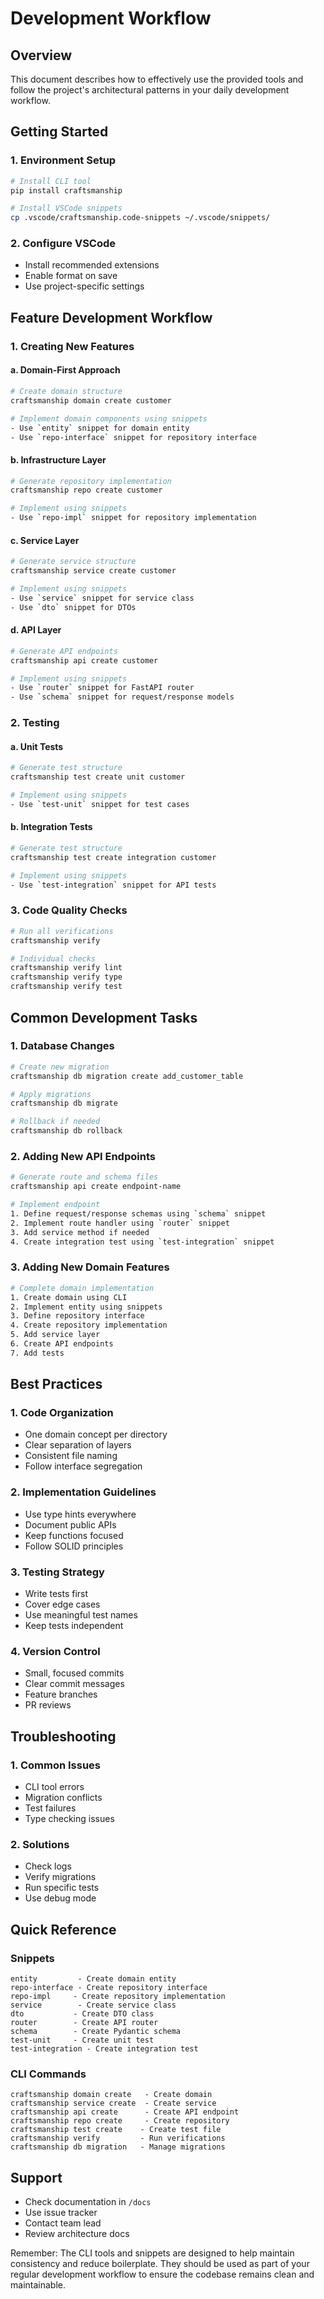 # Development Workflow

## Overview

This document describes how to effectively use the provided tools and follow the project's architectural patterns in your daily development workflow.

## Getting Started

### 1. Environment Setup
```bash
# Install CLI tool
pip install craftsmanship

# Install VSCode snippets
cp .vscode/craftsmanship.code-snippets ~/.vscode/snippets/
```

### 2. Configure VSCode
- Install recommended extensions
- Enable format on save
- Use project-specific settings

## Feature Development Workflow

### 1. Creating New Features

#### a. Domain-First Approach
```bash
# Create domain structure
craftsmanship domain create customer

# Implement domain components using snippets
- Use `entity` snippet for domain entity
- Use `repo-interface` snippet for repository interface
```

#### b. Infrastructure Layer
```bash
# Generate repository implementation
craftsmanship repo create customer

# Implement using snippets
- Use `repo-impl` snippet for repository implementation
```

#### c. Service Layer
```bash
# Generate service structure
craftsmanship service create customer

# Implement using snippets
- Use `service` snippet for service class
- Use `dto` snippet for DTOs
```

#### d. API Layer
```bash
# Generate API endpoints
craftsmanship api create customer

# Implement using snippets
- Use `router` snippet for FastAPI router
- Use `schema` snippet for request/response models
```

### 2. Testing

#### a. Unit Tests
```bash
# Generate test structure
craftsmanship test create unit customer

# Implement using snippets
- Use `test-unit` snippet for test cases
```

#### b. Integration Tests
```bash
# Generate test structure
craftsmanship test create integration customer

# Implement using snippets
- Use `test-integration` snippet for API tests
```

### 3. Code Quality Checks
```bash
# Run all verifications
craftsmanship verify

# Individual checks
craftsmanship verify lint
craftsmanship verify type
craftsmanship verify test
```

## Common Development Tasks

### 1. Database Changes

```bash
# Create new migration
craftsmanship db migration create add_customer_table

# Apply migrations
craftsmanship db migrate

# Rollback if needed
craftsmanship db rollback
```

### 2. Adding New API Endpoints

```bash
# Generate route and schema files
craftsmanship api create endpoint-name

# Implement endpoint
1. Define request/response schemas using `schema` snippet
2. Implement route handler using `router` snippet
3. Add service method if needed
4. Create integration test using `test-integration` snippet
```

### 3. Adding New Domain Features

```bash
# Complete domain implementation
1. Create domain using CLI
2. Implement entity using snippets
3. Define repository interface
4. Create repository implementation
5. Add service layer
6. Create API endpoints
7. Add tests
```

## Best Practices

### 1. Code Organization

- One domain concept per directory
- Clear separation of layers
- Consistent file naming
- Follow interface segregation

### 2. Implementation Guidelines

- Use type hints everywhere
- Document public APIs
- Keep functions focused
- Follow SOLID principles

### 3. Testing Strategy

- Write tests first
- Cover edge cases
- Use meaningful test names
- Keep tests independent

### 4. Version Control

- Small, focused commits
- Clear commit messages
- Feature branches
- PR reviews

## Troubleshooting

### 1. Common Issues

- CLI tool errors
- Migration conflicts
- Test failures
- Type checking issues

### 2. Solutions

- Check logs
- Verify migrations
- Run specific tests
- Use debug mode

## Quick Reference

### Snippets

```
entity         - Create domain entity
repo-interface - Create repository interface
repo-impl     - Create repository implementation
service        - Create service class
dto           - Create DTO class
router        - Create API router
schema        - Create Pydantic schema
test-unit     - Create unit test
test-integration - Create integration test
```

### CLI Commands

```
craftsmanship domain create   - Create domain
craftsmanship service create  - Create service
craftsmanship api create      - Create API endpoint
craftsmanship repo create     - Create repository
craftsmanship test create    - Create test file
craftsmanship verify         - Run verifications
craftsmanship db migration   - Manage migrations
```

## Support

- Check documentation in `/docs`
- Use issue tracker
- Contact team lead
- Review architecture docs

Remember: The CLI tools and snippets are designed to help maintain consistency and reduce boilerplate. They should be used as part of your regular development workflow to ensure the codebase remains clean and maintainable.